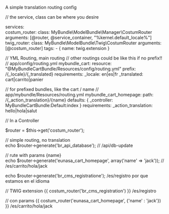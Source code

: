 A simple translation routing config

// the service, class can be where you desire

services:   
    costum_router:
        class: MyBundle\ModelBundle\Manager\CostumRouter
        arguments: [@router, @service_container, "%kernel.default_locale%"]
    twig_router:
        class: MyBundle\ModelBundle\Twig\CostumRouter
        arguments: [@costum_router]
        tags:
          - { name: twig.extension }


// YML Routing, main routing
// other routings could be like this if no prefix!!
// app/config/routing.yml
mybundle_cart:
    resource: "@MyBundleCartBundle/Resources/config/routing.yml"
    prefix:   /{_locale}/{_translated}
    requirements:
        _locale:      en|es|fr
        _translated:  cart|carrito|panier


// for prefixed bundles, like the cart / name 
// app/mybundle/Resources/routing.yml
mybundle_cart_homepage:
    path:     /{_action_translation}/{name}
    defaults: { _controller: MyBundleCartBundle:Default:index }
    requirements:
        _action_translation:  hello|hola|salut
	
	
// In a Controller

$router = $this->get('costum_router');
 
// simple routing, no translation     
echo $router->generate('br_api_database');
// /api/db-update

// rute with params {name}       
echo $router->generate('eunasa_cart_homepage', array('name' => 'jack'));
// /es/carrito/hola/jack




echo $router->generate('br_cms_registratione');
/es/registro    por que estamos en el idioma

// TWIG extension
{{ costum_router('br_cms_registration') }}
/es/registro

// con params
{{ costum_router('eunasa_cart_homepage', {'name' : 'jack'}) }}
/es/carrito/hola/jack 